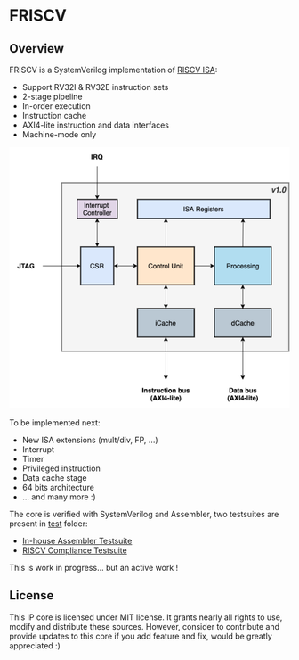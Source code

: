 # FRISCV


## Overview

FRISCV is a SystemVerilog implementation of  [RISCV ISA](https://riscv.org):

- Support RV32I & RV32E instruction sets
- 2-stage pipeline
- In-order execution
- Instruction cache
- AXI4-lite instruction and data interfaces
- Machine-mode only

<p align="center">
  <!--img width="100" height="100" src=""-->
  <img src="doc/assets/friscv-top.png">
</p>


To be implemented next:

- New ISA extensions (mult/div, FP, ...)
- Interrupt
- Timer
- Privileged instruction
- Data cache stage
- 64 bits architecture
- ... and many more :)

The core is verified with SystemVerilog and Assembler, two testsuites are
present in [test](./test) folder:
- [In-house Assembler Testsuite](./test/asm_testsuite/README.md)
- [RISCV Compliance Testsuite](./test/riscv-tests/README.md)


This is work in progress... but an active work !


## License

This IP core is licensed under MIT license. It grants nearly all rights to use,
modify and distribute these sources. However, consider to contribute and provide
updates to this core if you add feature and fix, would be greatly appreciated :)
